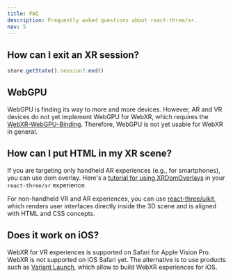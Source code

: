 ```yaml
---
title: FAQ
description: Frequently asked questions about react-three/xr.
nav: 5
---
```


## How can I exit an XR session?

```ts
store.getState().session?.end()
```

## WebGPU

WebGPU is finding its way to more and more devices. However, AR and VR devices do not yet implement WebGPU for WebXR, which requires the [WebXR-WebGPU-Binding](https://github.com/immersive-web/WebXR-WebGPU-Binding/blob/main/explainer.md). Therefore, WebGPU is not yet usable for WebXR in general.

## How can I put HTML in my XR scene?

If you are targeting only handheld AR experiences (e.g., for smartphones), you can use dom overlay. Here's a [tutorial for using XRDomOverlays](../tutorials/dom-overlay.md) in your `react-three/xr` experience.

For non-handheld VR and AR experiences, you can use [react-three/uikit](https://github.com/pmndrs/uikit), which renders user interfaces directly inside the 3D scene and is aligned with HTML and CSS concepts.

## Does it work on iOS?

WebXR for VR experiences is supported on Safari for Apple Vision Pro. 
WebXR is not supported on iOS Safari yet. The alternative is to use products such as [Variant Launch](https://launch.variant3d.com/), which allow to build WebXR experiences for iOS.